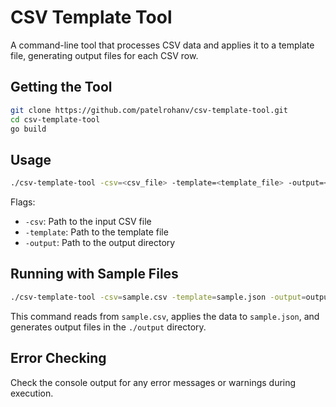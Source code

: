 # CSV Template Tool

A command-line tool that processes CSV data and applies it to a template file, generating output files for each CSV row.

## Getting the Tool

```bash
git clone https://github.com/patelrohanv/csv-template-tool.git
cd csv-template-tool
go build
```

## Usage

```bash
./csv-template-tool -csv=<csv_file> -template=<template_file> -output=<output_directory>
```

Flags:
- `-csv`: Path to the input CSV file
- `-template`: Path to the template file
- `-output`: Path to the output directory

## Running with Sample Files

```bash
./csv-template-tool -csv=sample.csv -template=sample.json -output=output
```

This command reads from `sample.csv`, applies the data to `sample.json`, and generates output files in the `./output` directory.

## Error Checking

Check the console output for any error messages or warnings during execution.